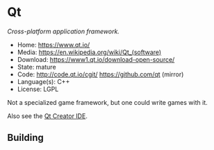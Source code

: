 # Qt

_Cross-platform application framework._

- Home: https://www.qt.io/
- Media: <https://en.wikipedia.org/wiki/Qt_(software)>
- Download: https://www1.qt.io/download-open-source/
- State: mature
- Code: http://code.qt.io/cgit/ https://github.com/qt (mirror)
- Language(s): C++
- License: LGPL

Not a specialized game framework, but one could write games with it.

Also see the [Qt Creator IDE](https://wiki.qt.io/Qt_Creator).

## Building


